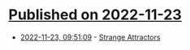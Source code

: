 # [Published on 2022-11-23](index.md)

* [2022-11-23, 09:51:09](https://news.ycombinator.com/item?id=33717135) - [Strange Attractors](https://syntopia.github.io/StrangeAttractors/)
